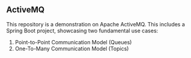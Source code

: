 ## ActiveMQ
This repository is a demonstration on Apache ActiveMQ.
This includes a Spring Boot project, showcasing two fundamental use cases:

1. Point-to-Point Communication Model (Queues)
2. One-To-Many Communication Model (Topics)
